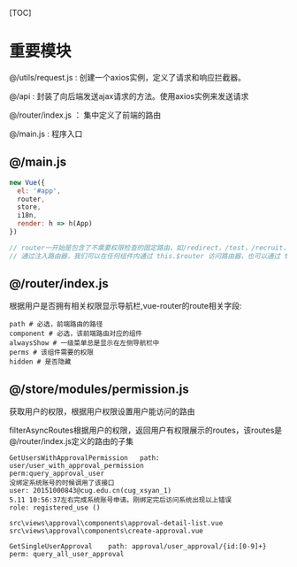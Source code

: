 



[TOC]

# 重要模块

@/utils/request.js : 创建一个axios实例，定义了请求和响应拦截器。

@/api : 封装了向后端发送ajax请求的方法。使用axios实例来发送请求

@/router/index.js ： 集中定义了前端的路由

@/main.js : 程序入口

## @/main.js

```javascript
new Vue({
  el: '#app',
  router,
  store,
  i18n,
  render: h => h(App)
})

// router一开始是包含了不需要权限检查的固定路由，如/redirect，/test，/recruit，/workflow，/login，/register，/forgot-password，/wx-login，/，/profile，/dchub，/datafile/view，/reset-pwd，/401，/404
// 通过注入路由器，我们可以在任何组件内通过 this.$router 访问路由器，也可以通过 this.$route 访问当前路由
```



## @/router/index.js

根据用户是否拥有相关权限显示导航栏,vue-router的route相关字段:

```shell
path # 必选，前端路由的路径
component # 必选，该前端路由对应的组件
alwaysShow # 一级菜单总是显示在左侧导航栏中
perms # 该组件需要的权限
hidden # 是否隐藏
```





## @/store/modules/permission.js

获取用户的权限，根据用户权限设置用户能访问的路由

filterAsyncRoutes根据用户的权限，返回用户有权限展示的routes，该routes是@/router/index.js定义的路由的子集



```shell
GetUsersWithApprovalPermission   path: user/user_with_approval_permission       
perm:query_approval_user
没绑定系统账号的时候调用了该接口
user: 20151000843@cug.edu.cn(cug_xsyan_1)  
5.11 10:56:37左右完成系统账号申请。刚绑定完后访问系统出现以上错误
role: registered_use ()

src\views\approval\components\approval-detail-list.vue
src\views\approval\components\create-approval.vue

GetSingleUserApproval    path: approval/user_approval/{id:[0-9]+}  perm: query_all_user_approval
```



